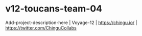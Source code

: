 # v12-toucans-team-04
Add-project-description-here | Voyage-12 | https://chingu.io/ | https://twitter.com/ChinguCollabs

